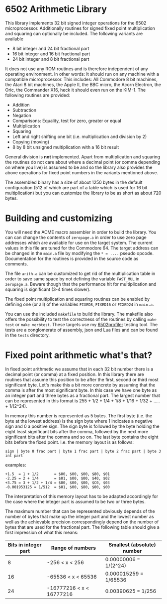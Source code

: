 # 6502 Arithmetic Library

This library implements 32 bit signed integer operations for the 6502 microprocessor. Additionally routines
for signed fixed point multiplication and squaring can optionally be included. The following variants are
available

- 8 bit integer and 24 bit fractional part
- 16 bit integer and 16 bit fractional part
- 24 bit integer and 8 bit fractional part

It does not use any ROM routines and is therefore independent of any operating environment. In other words: 
It should run on any machine with a compatible microprocessor. This includes: All Commodore 8 bit machines,
the Atari 8 bit machines, the Apple II, the BBC micro, the Acorn Electron, the Oric, the Commander X16, heck 
it should even run on the KIM-1. The following routines are provided:

- Addition
- Subtraction
- Negation
- Comparisons: Equality, test for zero, greater or equal
- Multiplication
- Squaring
- Left and right shifting one bit (i.e. multiplication and division by 2)
- Copying (moving) 
- 8 by 8 bit unsigned multiplication with a 16 bit result

General division is **not** implemented. Apart from multiplication and squaring the routines do not care about
where a decimal point (or comma depending on where you live) is assumed to be and so the library also provides
the above operations for fixed point numbers in the variants mentioned above. 

The assembled binary has a size of about 1250 bytes in the default configuration (512 of which are part of a table 
which is used for 16 bit multiplication) but you can customize the library to be as short as about 720 bytes.

# Building and customizing

You will need the ACME macro assembler in order to build the library. You can can change the contents
of `zeropage.a` in order to use zero page addresses which are available for use on the target system. The 
current values in this file are tuned for the Commodore 64. The target address can be changed in the `main.a` 
file by modifying the `* = ....` pseudo opcode. Documentation for the routines is provided in the source code as 
comments.

The file `arith.a` can be customized to get rid of the multiplication table in order to save same space by not
defining the variable `FAST_MUL` in `zeropage.a`. Beware though that the performance hit for multiplication and 
squaring is significant (3-4 times slower). 

The fixed point multiplication and squaring routines can be enabled by defining one (or all) of the variables 
`FIXED8`, `FIXED16` or `FIXED24` in `main.a`.

You can use the included `makefile` to build the library. The makefile also offers the possibility to test
the correctness of the routines by calling `make test` or `make verbtest`. These targets use my 
[6502profiler](https://github.com/rmsk2/6502profiler) testing tool. The tests are a conglomerate of assembly, json 
and Lua files and can be found in the `tests` directory.

# Fixed point arithmetic what's that?

In fixed point arithmetic we assume that in each 32 bit number there is a decimal point (or comma) at a fixed position.
In this library there are routines that assume this position to be after the first, second or third most significant byte. 
Let's make this a bit more concrete by assuming that the comma is after the most significant byte. In this case we have
one byte as an integer part and three bytes as a fractional part. The largest number that can be represented in this
format is 255 + 1/2 + 1/4 + 1/8 + 1/16 + 1/32 + ..... + 1/(2^24).

In memory this number is represented as 5 bytes. The first byte (i.e. the byte at the lowest address) is the sign byte where 1 
indicates a negative sign and 0 a positive sign. The sign byte is followed by the byte holding the eight least significant 
bits after the comma, followed by the next more significant bits after the comma and so on. The last byte contains the eight 
bits before the fixed point. I.e. the memory layout is as follows: 

```
sign | byte 0 frac part | byte 1 frac part | byte 2 frac part | byte 3 int part
```

examples:
 
 ```
+1.5  = 1 + 1/2       = $00, $00, $00, $80, $01
-2.25 = 2 + 1/4       = $01, $00, $00, $40, $02
+3.75 = 3 + 1/2 + 1/4 = $00, $00, $00, $C0, $03
-0.001953125 = 1/512  = $01, $00, $80, $00, $00
```

The interpretation of this memory layout has to be adapted accordingly for the case where the integer part is assumed to 
be two or three bytes. 

The maximum number that can be represented obviously depends of the number of bytes that make up the integer part and the 
lowest number as well as the achievable precision correspondingly depend on the number of bytes that are used for the fractional 
part. The following table should give a first impression of what this means:

|Bits in integer part| Range of numbers | Smallest (absolute) number |
|-|-|-|
|8 | -256 < x < 256 | 0.00000006 = 1/(2^24) |
|16| -65536 < x < 65536 | 0.000015259 = 1/65536|
|24| -16777216 < x < 16777216 | 0.00390625 = 1/256 |